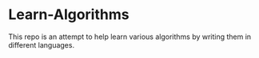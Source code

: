 Learn-Algorithms
================
This repo is an attempt to help learn various algorithms by writing them in different languages.
